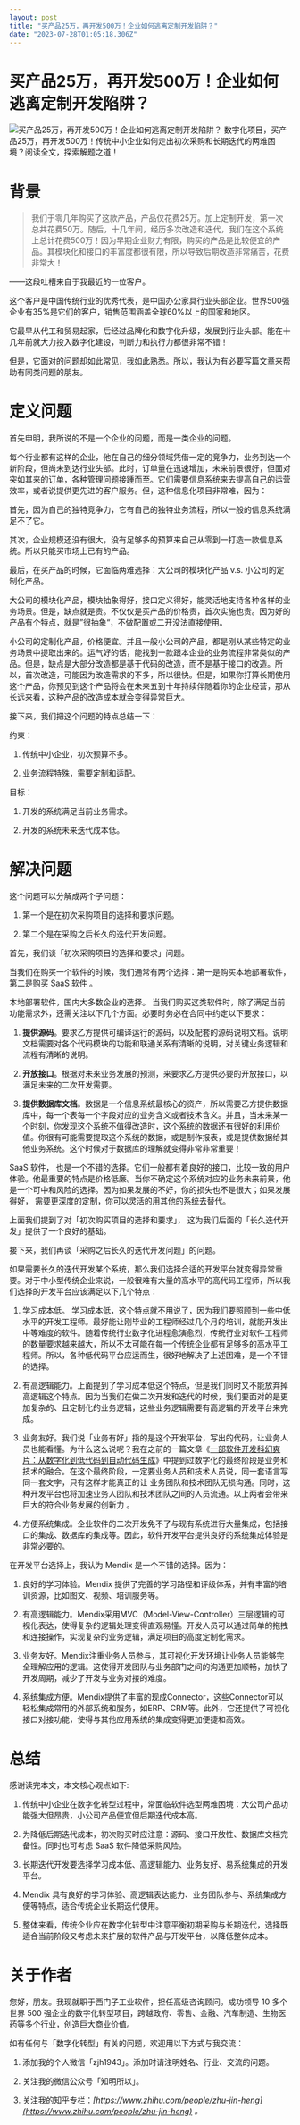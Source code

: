 ```yaml
---
layout: post
title: "买产品25万，再开发500万！企业如何逃离定制开发陷阱？"
date: "2023-07-28T01:05:18.306Z"
---
```

买产品25万，再开发500万！企业如何逃离定制开发陷阱？
============================

![买产品25万，再开发500万！企业如何逃离定制开发陷阱？](https://img2023.cnblogs.com/blog/530140/202307/530140-20230727223216667-669860300.png) 数字化项目，买产品25万，再开发500万！传统中小企业如何走出初次采购和长期迭代的两难困境？阅读全文，探索解题之道！

背景
==

> 我们于零几年购买了这款产品，产品仅花费25万。加上定制开发，第一次总共花费50万。随后，十几年间，经历多次改造和迭代，我们在这个系统上总计花费500万！因为早期企业财力有限，购买的产品是比较便宜的产品。其模块化和接口的丰富度都很有限，所以导致后期改造非常痛苦，花费非常大！

——这段吐槽来自于我最近的一位客户。

这个客户是中国传统行业的优秀代表，是中国办公家具行业头部企业。世界500强企业有35%是它们的客户，销售范围涵盖全球60%以上的国家和地区。

它最早从代工和贸易起家，后经过品牌化和数字化升级，发展到行业头部。能在十几年前就大力投入数字化建设，判断力和执行力都很非常不错！

但是，它面对的问题却如此常见，我如此熟悉。所以，我认为有必要写篇文章来帮助有同类问题的朋友。

定义问题
====

首先申明，我所说的不是一个企业的问题，而是一类企业的问题。

每个行业都有这样的企业，他在自己的细分领域凭借一定的竞争力，业务到达一个新阶段，但尚未到达行业头部。此时，订单量在迅速增加，未来前景很好，但面对突如其来的订单，各种管理问题接踵而至。它们需要信息系统来去提高自己的运营效率，或者说提供更先进的客户服务。但，这种信息化项目非常难，因为：

首先，因为自己的独特竞争力，它有自己的独特业务流程，所以一般的信息系统满足不了它。

其次，企业规模还没有很大，没有足够多的预算来自己从零到一打造一款信息系统。所以只能买市场上已有的产品。

最后，在买产品的时候，它面临两难选择：大公司的模块化产品 v.s. 小公司的定制化产品。

大公司的模块化产品，模块抽象得好，接口定义得好，能灵活地支持各种各样的业务场景。但是，缺点就是贵。不仅仅是买产品的价格贵，首次实施也贵。因为好的产品有个特点，就是”很抽象“，不做配置或二开没法直接使用。

小公司的定制化产品，价格便宜。并且一般小公司的产品，都是刚从某些特定的业务场景中提取出来的。运气好的话，能找到一款跟本企业的业务流程非常类似的产品。但是，缺点是大部分改造都是基于代码的改造，而不是基于接口的改造。所以，首次改造，可能因为改造需求的不多，所以很快。但是，如果你打算长期使用这个产品，你预见到这个产品将会在未来五到十年持续伴随着你的企业经营，那从长远来看，这种产品的改造成本就会变得异常巨大。

接下来，我们把这个问题的特点总结一下：

约束：

1.  传统中小企业，初次预算不多。
    
2.  业务流程特殊，需要定制和适配。
    

目标：

1.  开发的系统满足当前业务需求。
    
2.  开发的系统未来迭代成本低。
    

解决问题
====

这个问题可以分解成两个子问题：

1.  第一个是在初次采购项目的选择和要求问题。
    
2.  第二个是在采购之后长久的迭代开发问题。
    

首先，我们谈「初次采购项目的选择和要求」问题。

当我们在购买一个软件的时候，我们通常有两个选择：第一是购买本地部署软件，第二是购买 SaaS 软件 。

本地部署软件，国内大多数企业的选择。 当我们购买这类软件时，除了满足当前功能需求外，还需关注以下几个方面。必要时务必在合同中约定以下要求：

1.  **提供源码**。要求乙方提供可编译运行的源码，以及配套的源码说明文档。说明文档需要对各个代码模块的功能和联通关系有清晰的说明，对关键业务逻辑和流程有清晰的说明。
    
2.  **开放接口**。根据对未来业务发展的预测，来要求乙方提供必要的开放接口，以满足未来的二次开发需要。
    
3.  **提供数据库文档**。数据是一个信息系统最核心的资产，所以需要乙方提供数据库中，每一个表每一个字段对应的业务含义或者技术含义。并且，当未来某一个时刻，你发现这个系统不值得改造时，这个系统的数据还有很好的利用价值。你很有可能需要提取这个系统的数据，或是制作报表，或是提供数据给其他业务系统。这个时候对于数据库的理解就变得非常非常重要！
    

SaaS 软件， 也是一个不错的选择。它们一般都有着良好的接口，比较一致的用户体验。他最重要的特点是价格低廉。当你不确定这个系统对应的业务未来前景，他是一个可中和风险的选择。因为如果发展的不好，你的损失也不是很大；如果发展得好， 需要更深度的定制，你可以灵活的用其他的系统去替代。

上面我们提到了对「初次购买项目的选择和要求」， 这为我们后面的「长久迭代开发」提供了一个良好的基础。

接下来，我们再谈「采购之后长久的迭代开发问题」的问题。

如果需要长久的迭代开发某个系统，那么我们选择合适的开发平台就变得异常重要。对于中小型传统企业来说，一般很难有大量的高水平的高代码工程师，所以我们选择的开发平台应该满足以下几个特点：

1.  学习成本低。 学习成本低，这个特点就不用说了，因为我们要照顾到一些中低水平的开发工程师。最好能让刚毕业的工程师经过几个月的培训，就能开发出中等难度的软件。随着传统行业数字化进程愈演愈烈，传统行业对软件工程师的数量要求越来越大，所以不太可能在每一个传统企业都有足够多的高水平工程师。所以，各种低代码平台应运而生，很好地解决了上述困难，是一个不错的选择。
    
2.  有高逻辑能力。上面提到了学习成本低这个特点，但是我们同时又不能放弃掉高逻辑这个特点。因为当我们在做二次开发和迭代的时候，我们要面对的是更加复杂的、且定制化的业务逻辑，这些业务逻辑需要有高逻辑的开发平台来完成。
    
3.  业务友好。我们说「业务有好」指的是这个开发平台，写出的代码，让业务人员也能看懂。为什么这么说呢？我在之前的一篇文章《[一部软件开发科幻爽片：从数字化到低代码到自动代码生成](https://mp.weixin.qq.com/s?__biz=MzkyMDUxMTgwMg==&mid=2247483780&idx=1&sn=404916746f48318ddf1a331d1cd80041&scene=21#wechat_redirect)》中提到过数字化的最终阶段是业务和技术的融合。在这个最终阶段，一定要业务人员和技术人员说，同一套语言写同一套文字，只有这样才能真正的让 业务团队和技术团队无损沟通。同时，这种开发平台也将加速业务人团队和技术团队之间的人员流通。以上两者会带来巨大的符合业务发展的创新力 。
    
4.  方便系统集成。企业软件的二次开发免不了与现有系统进行大量集成，包括接口的集成、数据库的集成等。因此，软件开发平台提供良好的系统集成体验是非常必要的。
    

在开发平台选择上，我认为 Mendix 是一个不错的选择。因为：

1.  良好的学习体验。Mendix 提供了完善的学习路径和评级体系，并有丰富的培训资源，比如图文、视频、培训服务等。
    
2.  有高逻辑能力。Mendix采用MVC（Model-View-Controller）三层逻辑的可视化表达，使得复杂的逻辑处理变得直观易懂。开发人员可以通过简单的拖拽和连接操作，实现复杂的业务逻辑，满足项目的高度定制化需求。
    
3.  业务友好。Mendix注重业务人员参与，其可视化开发环境让业务人员能够完全理解应用的逻辑。这使得开发团队与业务部门之间的沟通更加顺畅，加快了开发周期，减少了开发与业务对接的难度。
    
4.  系统集成方便。Mendix提供了丰富的现成Connector，这些Connector可以轻松集成常用的外部系统和服务，如ERP、CRM等。此外，它还提供了可视化接口对接功能，使得与其他应用系统的集成变得更加便捷和高效。
    

总结
==

感谢读完本文，本文核心观点如下:

1.  传统中小企业在数字化转型过程中，常面临软件选型两难困境：大公司产品功能强大但昂贵，小公司产品便宜但后期迭代成本高。
    
2.  为降低后期迭代成本，初次购买时应注意：源码、接口开放性、数据库文档完备性。同时也可考虑 SaaS 软件降低采购风险。
    
3.  长期迭代开发要选择学习成本低、高逻辑能力、业务友好、易系统集成的开发平台。
    
4.  Mendix 具有良好的学习体验、高逻辑表达能力、业务团队参与、系统集成方便等特点，适合传统企业长期迭代使用。
    
5.  整体来看，传统企业应在数字化转型中注意平衡初期采购与长期迭代，选择既适合当前阶段又考虑未来扩展的软件产品与开发平台，以降低整体成本。
    

关于作者
====

您好，朋友。我现就职于西门子工业软件，担任高级咨询顾问。成功领导 10 多个世界 500 强企业的数字化转型项目，跨越政府、零售、金融、汽车制造、生物医药等多个行业，创造巨大商业价值。

如有任何与「数字化转型」有关的问题，欢迎用以下方式与我交流：

1.  添加我的个人微信「zjh1943」。添加时请注明姓名、行业、交流的问题。
    
2.  关注我的微信公众号「知明所以」。
    
3.  关注我的知乎专栏：_[https://www.zhihu.com/people/zhu-jin-heng](https://www.zhihu.com/people/zhu-jin-heng) 。_